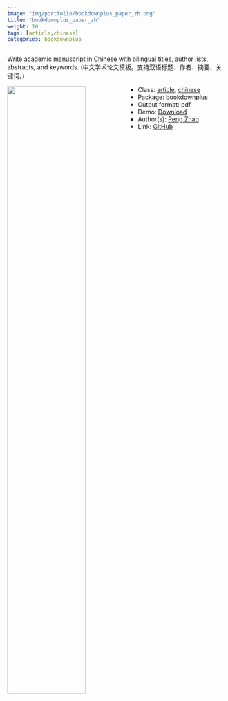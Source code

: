 ```yaml
---
image: "img/portfolio/bookdownplus_paper_zh.png"
title: "bookdownplus_paper_zh"
weight: 10
tags: [article,chinese]
categories: bookdownplus
---
```


Write academic manuscript in Chinese with bilingual titles, author lists, abstracts, and keywords. (中文学术论文模板。支持双语标题、作者、摘要、关键词。)

<!--more-->

<a href="../../img/portfolio/bookdownplus_paper_zh.png"><img class = "jf-image-shadow" src="../../img/portfolio/bookdownplus_paper_zh.png" style="display: block; margin: auto;" width="60%"  align="left"></a>

- Class: [article](../../tags/article), [chinese](../../tags/chinese)
- Package: [bookdownplus](bookdownplus)
- Output format: pdf
- Demo: [Download](https://pzhaonet.github.io/bookdownplus/inst2/paper_zh/showcase/paper_zh.pdf)
- Author(s): [Peng Zhao](https://pzhao.org)
- Link: [GitHub](https://github.com/pzhaonet/bookdownplus)


